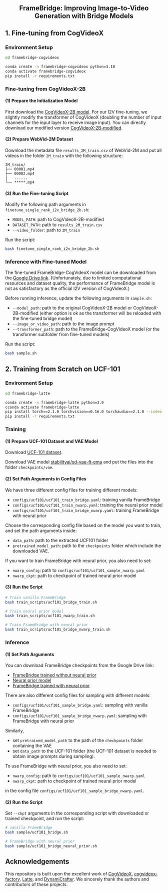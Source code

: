 <h2 align="center">
  FrameBridge: Improving Image-to-Video Generation with Bridge Models
</h1>


## 1. Fine-tuning from CogVideoX

### Environment Setup

```bash
cd framebridge-cogvideox

conda create -n framebridge-cogvideox python=3.10
conda activate framebridge-cogvideox
pip install -r requirements.txt
```

### Fine-tuning from CogVideoX-2B

#### (1) Prepare the Initialization Model
First download the [CogVideoX-2B model](https://huggingface.co/zai-org/CogVideoX-2b). For our I2V fine-tuning, we slightly modify the transformer of CogVideoX (doubling the number of input channels for the input layer  to receive image input). You can directly download our modified version [CogVideoX-2B-modified](https://drive.google.com/drive/folders/1rm2JW0_qM3bmI1jcu5rZ0riZJg8Uvf7W?usp=drive_link).

#### (2) Prepare WebVid-2M Dataset
Download the metadata file `results_2M_train.csv` of WebVid-2M and put all videos in the folder `2M_train` with the following structure:

```
2M_train/
├── 00001.mp4
├── 00002.mp4
|   ......
└── *****.mp4
```


#### (3) Run the Fine-tuning Script
Modify the following path arguments in `finetune_single_rank_i2v_bridge_2b.sh`:

- `MODEL_PATH`:  path to CogVideoX-2B-modified
- `DATASET_PATH`:  path to `results_2M_train.csv`  
- `--video_folder`: path to `2M_train`  

Run the script:

```bash
bash finetune_single_rank_i2v_bridge_2b.sh
```

### Inference with Fine-tuned Model

The fine-tuned FrameBridge-CogVideoX model can be downloaded from the [Google Drive link](https://drive.google.com/drive/folders/194iwv7oJIK9Ob93mkjITuX5Ri_XeiCNd?usp=drive_link). (Unfortunately, due to limited computational resources and dataset quality, the performance of FrameBridge model is not as satisfactory as the official I2V version of CogVideoX.)

Before running inference, update the following arguments in `sample.sh`:

- `--model_path`: path to the original CogVideoX-2B model or CogVideoX-2B-modified (either option is ok as the transformer will be reloaded with the fine-tuned bridge model)
- `--image_or_video_path`: path to the image prompt  
- `--transformer_path`: path to the FrameBridge-CogVideoX model (or the transformer subfolder from fine-tuned models)  

Run the script:

```bash
bash sample.sh
```

## 2. Training from Scratch on UCF-101

### Environment Setup

```bash
cd framebridge-latte

conda create -n framebridge-latte python=3.9
cconda activate framebridge-latte
pip install torch==2.1.0 torchvision==0.16.0 torchaudio==2.1.0 --index-url https://download.pytorch.org/whl/cu118
pip install -r requirements.txt
```

### Training

#### (1) Prepare UCF-101 Dataset and VAE Model
Download [UCF-101 dataset](https://www.crcv.ucf.edu/data/UCF101/UCF101.rar). 

Download VAE model [stabilityai/sd-vae-ft-ema](https://huggingface.co/stabilityai/sd-vae-ft-ema) and put the files into the folder `checkpoints/vae`.

#### (2) Set Path Arguments in Config Files

We have three different config files for training different models:

- `configs/ucf101/ucf101_train_bridge.yaml`: training vanilla FrameBridge  
- `configs/ucf101/ucf101_train_nwarp.yaml`: training the neural prior model
- `configs/ucf101/ucf101_train_bridge_nwarp.yaml`: training FrameBridge with neural prior

Choose the corresponding config file based on the model you want to train, and set the path arguments inside:

- `data_path`: path to the extracted UCF101 folder  
- `pretrained_model_path`: path to the `checkpoints` folder which include the downloaded VAE.

If you want to train FrameBridge with neural prior, you also need to set:

- `nwarp_config`: path to `configs/ucf101/ucf101_sample_nwarp.yaml`
- `nwarp_ckpt`: path to checkpoint of trained neural prior model

#### (3) Run the Script

```bash
# Train vanilla FrameBridge
bash train_scripts/ucf101_bridge_train.sh

# Train neural prior model
bash train_scripts/ucf101_nwarp_train.sh

# Train FrameBridge with neural prior
bash train_scripts/ucf101_bridge_nwarp_train.sh
```

### Inference

#### (1) Set Path Arguments

You can download FrameBridge checkpoints from the Google Drive link:

- [FrameBridge trained without neural prior](https://drive.google.com/file/d/15_AfLQl6cnXmoBnxRibnHQzwwqxexp_P/view?usp=drive_link)
- [Neural prior model](https://drive.google.com/file/d/1fLRDaGctvedjYsMC_KG5FqBuD1HNyt2a/view?usp=drive_link)
- [FrameBridge trained with neural prior](https://drive.google.com/file/d/1O51G3ZPGkqItdlkde-jXOc765kbVBGbc/view?usp=drive_link)

There are also different config files for sampling with different models:

- `configs/ucf101/ucf101_sample_bridge.yaml`: sampling with vanilla FrameBridge  
- `configs/ucf101/ucf101_sample_bridge_nwarp.yaml`: sampling with FrameBridge with neural prior

Similarly, 
- set `pretrained_model_path` to the path of the `checkpoints` folder containing the VAE
- set `data_path` to the UCF-101 folder (the UCF-101 dataset is needed to obtain image prompts during sampling).

To use FrameBridge with neural prior, you also need to set:

- `nwarp_config`: path to `configs/ucf101/ucf101_sample_nwarp.yaml`
- `nwarp_ckpt`: path to checkpoint of trained neural prior model

in the config file `configs/ucf101/ucf101_sample_bridge_nwarp.yaml`.

#### (2) Run the Script

Set `--ckpt` arguments in the corresponding script with downloaded or trained checkpoint, and run the script:

```bash
# vanilla FrameBridge
bash sample/ucf101_bridge.sh

# FrameBridge with neural prior
bash sample/ucf101_bridge_neural_prior.sh
```

## Acknowledgements

This repository is built upon the excellent work of [CogVideoX](https://github.com/zai-org/CogVideo), [cogvideox-factory](https://github.com/huggingface/finetrainers), [Latte](https://github.com/Vchitect/Latte), and [DynamiCrafter](https://github.com/Doubiiu/DynamiCrafter). We sincerely thank the authors and contributors of these projects.
